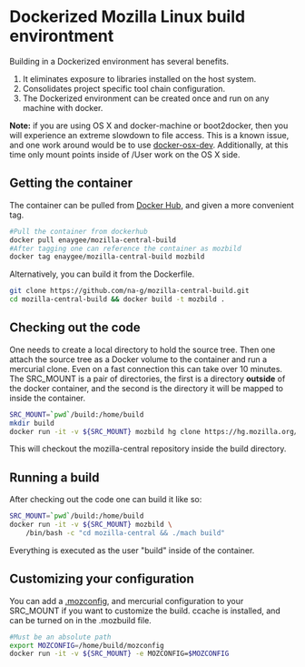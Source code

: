 # Dockerized Mozilla Linux build environtment

Building in a Dockerized environment has several benefits.

  1. It eliminates exposure to libraries installed on the host system.
  2. Consolidates project specific tool chain configuration.
  3. The Dockerized environment can be created once and run on any machine with docker.

__Note:__ if you are using OS X and docker-machine or boot2docker, then you will experience an extreme slowdown to file access. This is a known issue, and one work around would be to use [docker-osx-dev](https://github.com/brikis98/docker-osx-dev).  Additionally, at this time only mount points inside of /User work on the OS X side.

## Getting the container
The container can be pulled from [Docker Hub](https://hub.docker.com/r/enaygee/mozilla-central-build/), and given a more convenient tag.

```sh
#Pull the container from dockerhub
docker pull enaygee/mozilla-central-build
#After tagging one can reference the container as mozbild
docker tag enaygee/mozilla-central-build mozbild
```

Alternatively, you can build it from the Dockerfile.

```sh
git clone https://github.com/na-g/mozilla-central-build.git
cd mozilla-central-build && docker build -t mozbild .
```

## Checking out the code
One needs to create a local directory to hold the source tree. Then one attach the source tree as a Docker volume to the container and run a mercurial clone. Even on a fast connection this can take over 10 minutes.
The SRC_MOUNT is a pair of directories, the first is a directory __outside__ of the docker container, and the second is the directory it will be mapped to inside the container.

```sh
SRC_MOUNT=`pwd`/build:/home/build
mkdir build
docker run -it -v ${SRC_MOUNT} mozbild hg clone https://hg.mozilla.org/mozilla-central
```
This will checkout the mozilla-central repository inside the build directory.

## Running a build
After checking out the code one can build it like so:

```sh
SRC_MOUNT=`pwd`/build:/home/build
docker run -it -v ${SRC_MOUNT} mozbild \
	/bin/bash -c "cd mozilla-central && ./mach build"
```
Everything is executed as the user "build" inside of the container.

## Customizing your configuration

You can add a [.mozconfig](https://developer.mozilla.org/en-US/docs/Configuring_Build_Options), and mercurial configuration to your SRC_MOUNT if you want to customize the build. ccache is installed, and can be turned on in the .mozbuild file.

```sh
#Must be an absolute path
export MOZCONFIG=/home/build/mozconfig
docker run -it -v ${SRC_MOUNT} -e MOZCONFIG=$MOZCONFIG
```

